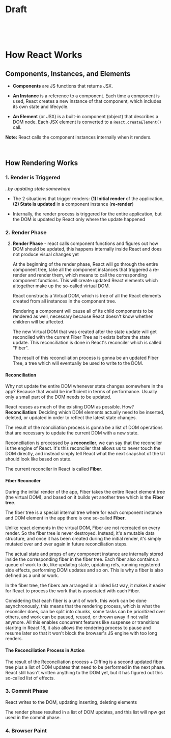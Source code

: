 # Draft

<!-- The react code is processed in the build step, this means that the code we write will not be the code that ends up in the browser, we simply write code that is convenient for us the developer, then behind the scenes that code will be transformed before it reaches the browser.

`index.js` file is the starting point of the react application. In here, all the react code is imported. After which, the `render` method will insert all these code in a single html document right inside the `div` element with the `root` id, but only after the build step. -->

<br>
<br>
<br>

# How React Works

## Components, Instances, and Elements

- **Components** are JS functions that returns JSX.

- **An Instance** is a reference to a component. Each time a component is used, React creates a new instance of that component, which includes its own state and lifecycle.

- **An Element** (or JSX) is a built-in component (object) that describes a DOM node. Each JSX element is converted to a `React.createElement()` call.

**Note:** React calls the component instances internally when it renders.

<br>

## How Rendering Works

### 1. Render is Triggered

_..by updating state somewhere_

- The 2 situations that trigger renders: **(1) Initial render** of the application, **(2) State is updated** in a component instance (**re-render**)

- Internally, the render process is triggered for the entire application, but the DOM is updated by React only where the update happened

### 2. Render Phase

2. **Render Phase** - react calls component functions and figures out how DOM should be updated, this happens internally inside React and does not produce visual changes yet

   At the beginning of the render phase, React will go through the entire component tree, take all the component instances that triggered a re-render and render them, which means to call the corresponding component functions. This will create updated React elements which altogether make up the so-called virtual DOM.

   React constructs a Virtual DOM, which is tree of all the React elements created from all instances in the component tree.

   Rendering a component will cause all of its child components to be rendered as well, necessary because React doesn't know whether children will be affected.

   The new Virtual DOM that was created after the state update will get reconciled with the current Fiber Tree as it exists before the state update. This reconciliation is done in React's reconciler which is called "Fiber".

   The result of this reconciliation process is gonna be an updated Fiber Tree, a tree which will eventually be used to write to the DOM.

#### Reconciliation

Why not update the entire DOM whenever state changes somewhere in the app? Because that would be inefficient in terms of performance. Usually only a small part of the DOM needs to be updated.

React reuses as much of the existing DOM as possible. How? **Reconciliation**: Deciding which DOM elements actually need to be inserted, deleted, or updated in order to reflect the latest state changes.

The result of the rconciliation process is gonna be a list of DOM operations that are necessary to update the current DOM with a new state.

Reconciliation is processed by a **reconciler**, we can say that the reconciler is the engine of React. It's this reconciler that allows us to never touch the DOM directly, and instead simply tell React what the next snapshot of the UI should look like based on state.

The current reconciler in React is called **Fiber**.

#### Fiber Reconciler

During the initial render of the app, Fiber takes the entire React element tree (the virtual DOM), and based on it builds yet another tree which is the **Fiber tree**.

The fiber tree is a special internal tree where for each component instance and DOM element in the app there is one so-called **Fiber**.

Unlike react elements in the virtual DOM, Fiber are not recreated on every render. So the fiber tree is never destroyed. Instead, it's a mutable data structure, and once it has been created during the initial render, it's simply mutated over and over again in future reconciliation steps.

The actual state and props of any component instance are internally stored inside the corresponding fiber in the fiber tree. Each fiber also contains a queue of work to do, like updaitng state, updating refs, running registered side effects, performing DOM updates and so on. This is why a fiber is also defined as a unit or work.

In the fiber tree, the fibers are arranged in a linked list way, it makes it easier for React to process the work that is associated with each Fiber.

Considering that each fiber is a unit of work, this work can be done asynchronously, this means that the rendering process, which is what the reconciler does, can be split into chunks, some tasks can be prioritized over others, and work can be paused, reused, or thrown away if not valid anymore. All this enables concurrent features like suspense or transitions staritng in React 18, it also allows the rendering process to pause and resume later so that it won't block the browser's JS engine with too long renders.

#### The Reconciliation Process in Action

The result of the Reconciliation process + Diffing is a second updated fiber tree plus a list of DOM updates that need to be performed in the next phase. React still hasn't written anything to the DOM yet, but it has figured out this so-called list of effects.

### 3. Commit Phase

React writes to the DOM, updating inserting, deleting elements

The render phase resulted in a list of DOM updates, and this list will npw get used in the commit phase.

### 4. Browser Paint
